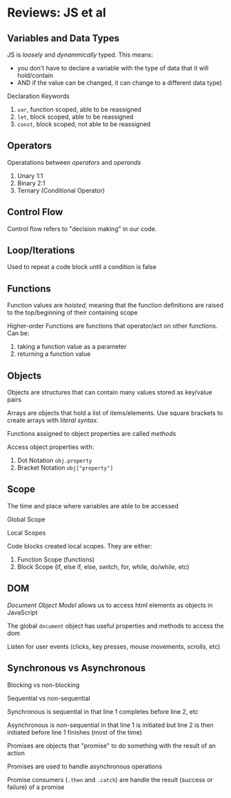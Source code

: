 # Reviews: JS et al

## Variables and Data Types

JS is _loosely_ and _dynammically_ typed. This means:

- you don't have to declare a variable with the type of data that it will hold/contain
- AND if the value can be changed, it can change to a different data type)

Declaration Keywords

1. `var`, function scoped, able to be reassigned
2. `let`, block scoped, able to be reassigned
3. `const`, block scoped, not able to be reassigned

## Operators

Operatations between _operators_ and _operands_

1. Unary 1:1
2. Binary 2:1
3. Ternary (Conditional Operator)

## Control Flow

Control flow refers to "decision making" in our code.

## Loop/Iterations

Used to repeat a code block until a condition is false

## Functions

Function values are _hoisted_, meaning that the function definitions are raised to the top/beginning of their containing scope

Higher-order Functions are functions that operator/act on other functions. Can be:

1. taking a function value as a parameter
2. returning a function value

## Objects

Objects are structures that can contain many values stored as key/value pairs

Arrays are objects that hold a list of items/elements. Use square brackets to create arrays with _literal syntax_.

Functions assigned to object properties are called _methods_

Access object properties with:

1. Dot Notation `obj.property`
2. Bracket Notation `obj["property"]`

## Scope

The time and place where variables are able to be accessed

Global Scope

Local Scopes

Code blocks created local scopes. They are either:

1. Function Scope (functions)
2. Block Scope (if, else if, else, switch, for, while, do/while, etc)

## DOM

_Document Object Model_ allows us to access html elements as objects in JavaScript

The global `document` object has useful properties and methods to access the dom

Listen for user events (clicks, key presses, mouse movements, scrolls, etc)

## Synchronous vs Asynchronous

Blocking vs non-blocking

Sequential vs non-sequential

Synchronous is sequential in that line 1 completes before line 2, etc

Asynchronous is non-sequential in that line 1 is initiated but line 2 is then initiated before line 1 finishes (most of the time)

Promises are objects that "promise" to do something with the result of an action

Promises are used to handle asynchronous operations

Promise consumers (`.then` and `.catch`) are handle the result (success or failure) of a promise
